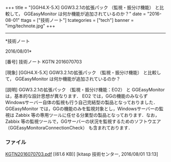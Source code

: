 ﻿+++
title = "[GGH4.X-5.X] GGW3.2.1の拡張パック （監視・振分け機能） と比較して， GGEasyMonitor は何か機能が追加されているのか？"
date = "2016-08-01"
ttags = ["技術ノート"]
tcategories = ["tech"]
banner = "img/technote.jpg"
+++

-----------------------------------------------------------------------------------------------------------------------------

*技術ノート

2016/08/01*


[番号]
技術ノート KGTN 2016070703

[現象]
[GGH4.X-5.X] GGW3.2.1の拡張パック （監視・振分け機能） と比較して，
GGEasyMonitor は何か機能が追加されているのか？

[説明]
GGW3.2.1の拡張パック （監視・振分け機能：EO2） と GGEasyMonitor
は，基本的な設計思想が異なります． EO2
では，GGの機能のみならずWindowsサーバー自体の監視も行う自己完結型の製品となっておりました．GGEasyMonitor
では，GGの機能のみを監視対象とし，Windowsサーバーの監視は Zabbix
等の専用ツールに任せる分業型の製品となっております．なお， Zabbix
等の監視ツールで，GGサーバーの状況を監視するためのソフトウエア
（GGEasyMonitoraConnectionCheck） も含まれております．


### ファイル

 
 


[KGTN2016070703.pdf](http://techreport.kitasp.net/attachments/download/2805/KGTN2016070703.pdf)
 [(61.6 KB)] [kitasp 技術センター, 2016/08/01
13:13]


 


 

